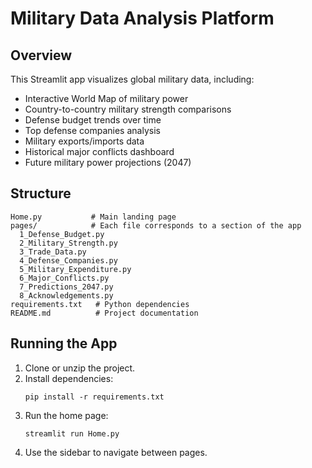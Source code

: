 # Military Data Analysis Platform

## Overview
This Streamlit app visualizes global military data, including:
- Interactive World Map of military power
- Country-to-country military strength comparisons
- Defense budget trends over time
- Top defense companies analysis
- Military exports/imports data
- Historical major conflicts dashboard
- Future military power projections (2047)

## Structure
```
Home.py           # Main landing page
pages/            # Each file corresponds to a section of the app
  1_Defense_Budget.py
  2_Military_Strength.py
  3_Trade_Data.py
  4_Defense_Companies.py
  5_Military_Expenditure.py
  6_Major_Conflicts.py
  7_Predictions_2047.py
  8_Acknowledgements.py
requirements.txt   # Python dependencies
README.md          # Project documentation
```

## Running the App
1. Clone or unzip the project.
2. Install dependencies:
   ```
   pip install -r requirements.txt
   ```
3. Run the home page:
   ```
   streamlit run Home.py
   ```
4. Use the sidebar to navigate between pages.


